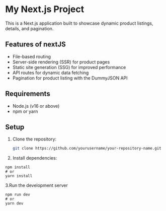 # My Next.js Project

This is a Next.js application built to showcase dynamic product listings, details, and pagination.

## Features of nextJS

- File-based routing
- Server-side rendering (SSR) for product pages
- Static site generation (SSG) for improved performance
- API routes for dynamic data fetching
- Pagination for product listing with the DummyJSON API

## Requirements

- Node.js (v16 or above)
- npm or yarn

## Setup

1. Clone the repository:

   ```bash
   git clone https://github.com/yourusername/your-repository-name.git

   ```

2. Install dependencies:

```
npm install
# or
yarn install
```

3.Run the development server

```
npm run dev
# or
yarn dev
```
